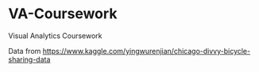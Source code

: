 # VA-Coursework
 Visual Analytics Coursework

 Data from https://www.kaggle.com/yingwurenjian/chicago-divvy-bicycle-sharing-data
